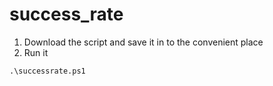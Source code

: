 # success_rate

1. Download the script and save it in to the convenient place
2. Run it
```
.\successrate.ps1
